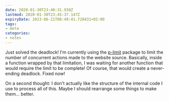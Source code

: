 ```yaml
---
date: 2020-01-30T23:40:31.938Z
lastmod: 2020-01-30T23:45:37.147Z
expiryDate: 2023-06-21T08:49:41.728431+02:00
tags:
- meta
categories:
- notes
---
```


Just solved the deadlock! I'm currently using the [p-limit](https://www.npmjs.com/package/p-limit) package to limit the number of concurrent actions made to the website source. Basically, inside a function wrapped by that limitation, I was waiting for another function that would require the limit to be complete! Of course, that would create a never-ending deadlock. Fixed now!

On a second thought: I don't actually like the structure of the internal code I use to process all of this. Maybe I should rearrange some things to make them... better.
